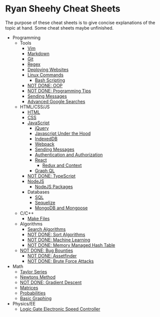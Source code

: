 # Ryan Sheehy Cheat Sheets
The purpose of these cheat sheets is to give concise explanations of the topic at hand. Some cheat sheets maybe unfinished.

- Programming
    - Tools
        - [Vim](./vim.md)
        - [Markdown](./markdown.md)
        - [Git](./git.md)
        - [Regex](./regex.md)
        - [Deploying Websites](./deploying_websites.md)
        - [Linux Commands](./linux_commands.md)
            - [Bash Scripting](./bash_scripting.md)
        - [NOT DONE: OOP](./oop.md)
        - [NOT DONE: Programming Tips](./programming_tips.md)
        - [Sending Messages](./sending_messages.md)
        - [Advanced Google Searches](./advanced_google_searches.md)
    - HTML/CSS/JS
        - [HTML](./html.md)
        - [CSS](./css.md)
        - [JavaScript](./javascript.md)
            - [jQuery](./jquery.md)
            - [Javascript Under the Hood](./javascript_under_the_hood.md)
            - [IndexedDB](./indexedDB.md)
            - [Webpack](./webpack.md)
            - [Sending Messages](./sending_messages.md)
            - [Authentication and Authorization](./authentication_and_authorization.md)
            - [React](./react.md)
                - [Redux and Context](./redux_and_context.md)
            - [Graph QL](./graphql.md)
        - [NOT DONE: TypeScript](./typescript.md)
        - [NodeJS](./nodejs.md)
            - [NodeJS Packages](./nodejs_packages.md)
        - Databases
            - [SQL](./sql.md)
            - [Sequelize](./sequelize.md)
            - [MongoDB and Mongoose](./mongodb_and_mongoose.md)
    - C/C++
        - [Make Files](./make_files.md)
    - Algorithms
        - [Search Algorithms](./search_algorithms.md)
        - [NOT DONE: Sort Algorithms](./sort_algorithms.md)
        - [NOT DONE: Machine Learning](./Machine_Learning/machine_learning.md)
        - [NOT DONE: Memory Managed Hash Table](./memory_managed_hash_table.md)
    - [NOT DONE: Bug Bounties](./Bug_Bounties/bug_bounties.md)
        - [NOT DONE: Assetfinder](./Bug_Bounties/assetfinder.md)
        - [NOT DONE: Brute Force Attacks](./Bug_Bounties/brute_force_attacks.md)
- Math
    - [Taylor Series](./Taylor_Series/taylor_series.md)
    - [Newtons Method](./Newtons_Method/newtons_method.md)
    - [NOT DONE: Gradient Descent](./Machine_Learning/Gradient_Descent/gradient_descent.md)
    - [Matrices](./matrices.md)
    - [Probabilities](./Probability/probability.md)
    - [Basic Graphing](./basic_graphing.md)
- Physics/EE
    - [Logic Gate Electronic Speed Controller](./Logic_Gate_Electronic_Speed_Controller/logic_gate_electronic_speed_controller.md)